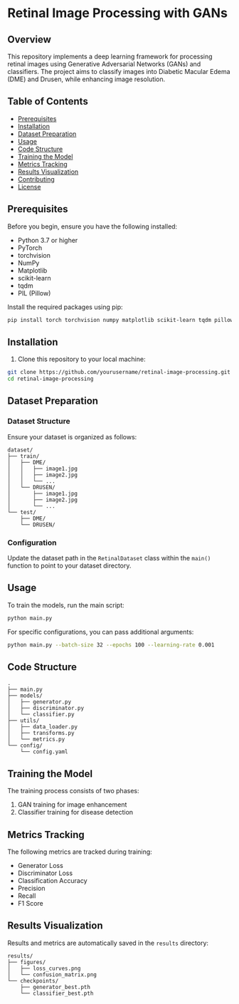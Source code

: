 # Retinal Image Processing with GANs

## Overview
This repository implements a deep learning framework for processing retinal images using Generative Adversarial Networks (GANs) and classifiers. The project aims to classify images into Diabetic Macular Edema (DME) and Drusen, while enhancing image resolution.

## Table of Contents
- [Prerequisites](#prerequisites)
- [Installation](#installation)
- [Dataset Preparation](#dataset-preparation)
- [Usage](#usage)
- [Code Structure](#code-structure)
- [Training the Model](#training-the-model)
- [Metrics Tracking](#metrics-tracking)
- [Results Visualization](#results-visualization)
- [Contributing](#contributing)
- [License](#license)

## Prerequisites

Before you begin, ensure you have the following installed:
* Python 3.7 or higher
* PyTorch
* torchvision
* NumPy
* Matplotlib
* scikit-learn
* tqdm
* PIL (Pillow)

Install the required packages using pip:
```bash
pip install torch torchvision numpy matplotlib scikit-learn tqdm pillow
```

## Installation

1. Clone this repository to your local machine:
```bash
git clone https://github.com/yourusername/retinal-image-processing.git
cd retinal-image-processing
```

## Dataset Preparation

### Dataset Structure
Ensure your dataset is organized as follows:
```
dataset/
├── train/
│   ├── DME/
│   │   ├── image1.jpg
│   │   ├── image2.jpg
│   │   └── ...
│   └── DRUSEN/
│       ├── image1.jpg
│       ├── image2.jpg
│       └── ...
└── test/
    ├── DME/
    └── DRUSEN/
```

### Configuration
Update the dataset path in the `RetinalDataset` class within the `main()` function to point to your dataset directory.

## Usage

To train the models, run the main script:
```bash
python main.py
```

For specific configurations, you can pass additional arguments:
```bash
python main.py --batch-size 32 --epochs 100 --learning-rate 0.001
```

## Code Structure
```
.
├── main.py
├── models/
│   ├── generator.py
│   ├── discriminator.py
│   └── classifier.py
├── utils/
│   ├── data_loader.py
│   ├── transforms.py
│   └── metrics.py
└── config/
    └── config.yaml
```

## Training the Model

The training process consists of two phases:
1. GAN training for image enhancement
2. Classifier training for disease detection

## Metrics Tracking

The following metrics are tracked during training:
* Generator Loss
* Discriminator Loss
* Classification Accuracy
* Precision
* Recall
* F1 Score

## Results Visualization

Results and metrics are automatically saved in the `results` directory:
```
results/
├── figures/
│   ├── loss_curves.png
│   └── confusion_matrix.png
└── checkpoints/
    ├── generator_best.pth
    └── classifier_best.pth
```


